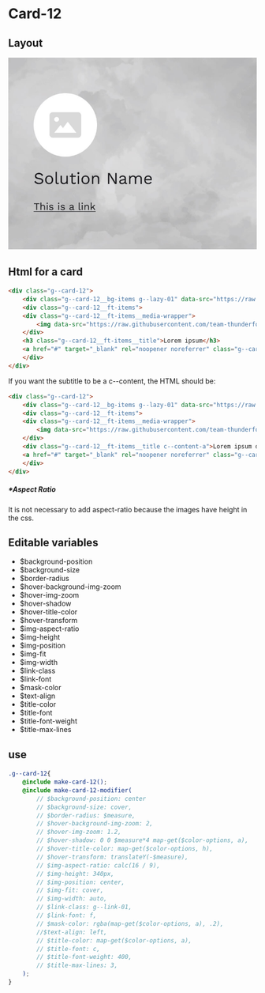# Card-12

## Layout

![alt text][card-12]

[card-12]: /src/img/global-components/card/card-12.jpg

## Html for a card

```html
<div class="g--card-12">
    <div class="g--card-12__bg-items g--lazy-01" data-src="https://raw.githubusercontent.com/team-thunderfoot/ui/main/src/img/global-components/bg-placeholder.jpg"></div>
    <div class="g--card-12__ft-items">
    <div class="g--card-12__ft-items__media-wrapper">
        <img data-src="https://raw.githubusercontent.com/team-thunderfoot/ui/main/src/img/global-components/rounded-img-placeholder.png" src="/src/img/global-components/placeholder.jpg" alt="alt text" class="g--card-12__ft-items__media-wrapper__media g--lazy-01">
    </div>
    <h3 class="g--card-12__ft-items__title">Lorem ipsum</h3>
    <a href="#" target="_blank" rel="noopener noreferrer" class="g--card-12__ft-items__link">This is a link</a>
    </div>
</div>
```

If you want the subtitle to be a c--content, the HTML should be:
```html
<div class="g--card-12">
    <div class="g--card-12__bg-items g--lazy-01" data-src="https://raw.githubusercontent.com/team-thunderfoot/ui/main/src/img/global-components/bg-placeholder.jpg"></div>
    <div class="g--card-12__ft-items">
    <div class="g--card-12__ft-items__media-wrapper">
        <img data-src="https://raw.githubusercontent.com/team-thunderfoot/ui/main/src/img/global-components/rounded-img-placeholder.png" src="/src/img/global-components/placeholder.jpg" alt="alt text" class="g--card-12__ft-items__media-wrapper__media g--lazy-01">
    </div>
    <div class="g--card-12__ft-items__title c--content-a">Lorem ipsum dolor sit amet.</div>
    <a href="#" target="_blank" rel="noopener noreferrer" class="g--card-12__ft-items__link">This is a link</a>
    </div>
</div>
```

##### \*Aspect Ratio

It is not necessary to add aspect-ratio because the images have height in the css.

## Editable variables

- $background-position
- $background-size
- $border-radius
- $hover-background-img-zoom
- $hover-img-zoom
- $hover-shadow
- $hover-title-color
- $hover-transform
- $img-aspect-ratio
- $img-height
- $img-position
- $img-fit
- $img-width
- $link-class
- $link-font
- $mask-color
- $text-align
- $title-color
- $title-font
- $title-font-weight
- $title-max-lines

## use

```scss
.g--card-12{
    @include make-card-12();
    @include make-card-12-modifier(
        // $background-position: center
        // $background-size: cover,
        // $border-radius: $measure,
        // $hover-background-img-zoom: 2,
        // $hover-img-zoom: 1.2,
        // $hover-shadow: 0 0 $measure*4 map-get($color-options, a),
        // $hover-title-color: map-get($color-options, h),
        // $hover-transform: translateY(-$measure),
        // $img-aspect-ratio: calc(16 / 9),
        // $img-height: 340px,
        // $img-position: center,
        // $img-fit: cover,
        // $img-width: auto,
        // $link-class: g--link-01,
        // $link-font: f,
        // $mask-color: rgba(map-get($color-options, a), .2),
        //$text-align: left,
        // $title-color: map-get($color-options, a),
        // $title-font: c,
        // $title-font-weight: 400,
        // $title-max-lines: 3,
    );
}
```
